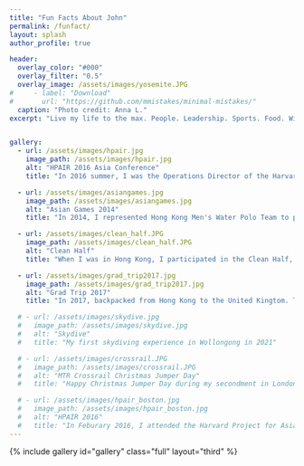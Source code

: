 ```yaml
---
title: "Fun Facts About John"
permalink: /funfact/
layout: splash
author_profile: true

header:
  overlay_color: "#000"
  overlay_filter: "0.5"
  overlay_image: /assets/images/yosemite.JPG
#     - label: "Download"
#       url: "https://github.com/mmistakes/minimal-mistakes/"
  caption: "Photo credit: Anna L."
excerpt: "Live my life to the max. People. Leadership. Sports. Food. Wine. A picture paints a thousand words. Hover the photos for more info"


gallery:
  - url: /assets/images/hpair.jpg
    image_path: /assets/images/hpair.jpg
    alt: "HPAIR 2016 Asia Conference"
    title: "In 2016 summer, I was the Operations Director of the Harvard Project for Asian and Internation Relation (HPAIR) 2016 Asia Conference. Representing The Chinese University of Hong Kong (CUHK), my teammates and I held the biggest student conference in CUHK campus."

  - url: /assets/images/asiangames.jpg
    image_path: /assets/images/asiangames.jpg
    alt: "Asian Games 2014"
    title: "In 2014, I represented Hong Kong Men's Water Polo Team to participate the Incheon Asian Games 2014. The picture was taken before the opening ceremony. Walking on the stage and seeing 30,000 audience cheering for you is indescribably thrilling"

  - url: /assets/images/clean_half.JPG
    image_path: /assets/images/clean_half.JPG
    alt: "Clean Half"
    title: "When I was in Hong Kong, I participated in the Clean Half, which is a 15km swimming relay from Stanley Beach to Repulase Bay. We aimed to raise the awareness of the public about ocean protection."

  - url: /assets/images/grad_trip2017.jpg
    image_path: /assets/images/grad_trip2017.jpg
    alt: "Grad Trip 2017"
    title: "In 2017, backpacked from Hong Kong to the United Kingtom. Taking various transportation, my friend and I completed the "Mainland China-Tran-Siberian-Railway-Europe" journey in 45 days."

  # - url: /assets/images/skydive.jpg
  #   image_path: /assets/images/skydive.jpg
  #   alt: "Skydive"
  #   title: "My first skydiving experience in Wollongong in 2021"

  # - url: /assets/images/crossrail.JPG
  #   image_path: /assets/images/crossrail.JPG
  #   alt: "MTR Crossrail Christmas Jumper Day"
  #   title: "Happy Christmas Jumper Day during my secondment in London"

  # - url: /assets/images/hpair_boston.jpg
  #   image_path: /assets/images/hpair_boston.jpg
  #   alt: "HPAIR 2016"
  #   title: "In Feburary 2016, I attended the Harvard Project for Asian and Internation Relation (HPAIR) Conference at Havard University. As a delegate in the Corporate Leadership stream, I had the great opportunity to learn from industry leaders about management and exchange ideas with other delegates around the world."
---
```


{% include gallery id="gallery" class="full" layout="third" %}